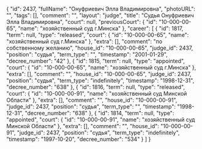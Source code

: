 {
    "id": 2437,
    "fullName": "Онуфриевич Элла Владимировна",
    "photoURL": "",
    "tags": [],
    "comment": "",
    "layout": "judge",
    "title": "Судья Онуфриевич Элла Владимировна",
    "court": null,
    "previousCourt": {
        "id": "10-000-00-65",
        "name": "хозяйственный суд г.Минска"
    },
    "career": [
        {
            "id": 1817,
            "term": null,
            "type": "released",
            "court": {
                "id": "10-000-00-65",
                "name": "хозяйственный суд г.Минска"
            },
            "extra": [],
            "comment": "по собственному желанию",
            "house_id": "10-000-00-65",
            "judge_id": 2437,
            "position": "судья",
            "term_type": "",
            "timestamp": "2001-01-29",
            "decree_number": "42"
        },
        {
            "id": 1815,
            "term": null,
            "type": "appointed",
            "court": {
                "id": "10-000-00-65",
                "name": "хозяйственный суд г.Минска"
            },
            "extra": [],
            "comment": "",
            "house_id": "10-000-00-65",
            "judge_id": 2437,
            "position": "судья",
            "term_type": "indefinitely",
            "timestamp": "1998-12-31",
            "decree_number": "638"
        },
        {
            "id": 1816,
            "term": null,
            "type": "released",
            "court": {
                "id": "10-000-00-91",
                "name": "хозяйственный суд Минской Области"
            },
            "extra": [],
            "comment": "",
            "house_id": "10-000-00-91",
            "judge_id": 2437,
            "position": "судья",
            "term_type": "",
            "timestamp": "1998-12-31",
            "decree_number": "638"
        },
        {
            "id": 1814,
            "term": null,
            "type": "appointed",
            "court": {
                "id": "10-000-00-91",
                "name": "хозяйственный суд Минской Области"
            },
            "extra": [],
            "comment": "",
            "house_id": "10-000-00-91",
            "judge_id": 2437,
            "position": "судья",
            "term_type": "indefinitely",
            "timestamp": "1997-10-20",
            "decree_number": "534"
        }
    ]
}